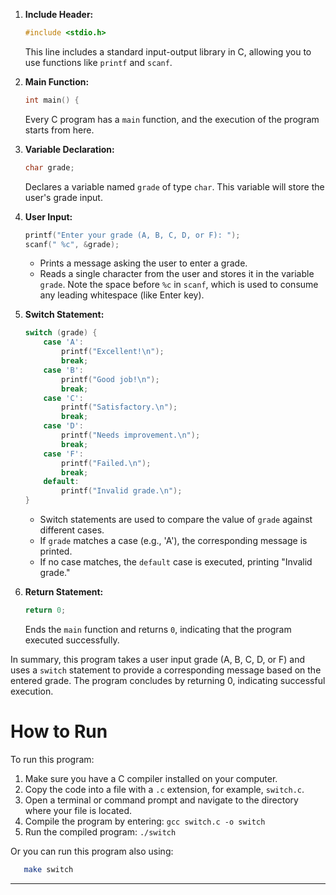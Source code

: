 1. **Include Header:**
   ```c
   #include <stdio.h>
   ```
   This line includes a standard input-output library in C, allowing you to use functions like `printf` and `scanf`.

2. **Main Function:**
   ```c
   int main() {
   ```
   Every C program has a `main` function, and the execution of the program starts from here.

3. **Variable Declaration:**
   ```c
   char grade;
   ```
   Declares a variable named `grade` of type `char`. This variable will store the user's grade input.

4. **User Input:**
   ```c
   printf("Enter your grade (A, B, C, D, or F): ");
   scanf(" %c", &grade);
   ```
   - Prints a message asking the user to enter a grade.
   - Reads a single character from the user and stores it in the variable `grade`. Note the space before `%c` in `scanf`, which is used to consume any leading whitespace (like Enter key).

5. **Switch Statement:**
   ```c
   switch (grade) {
       case 'A':
           printf("Excellent!\n");
           break;
       case 'B':
           printf("Good job!\n");
           break;
       case 'C':
           printf("Satisfactory.\n");
           break;
       case 'D':
           printf("Needs improvement.\n");
           break;
       case 'F':
           printf("Failed.\n");
           break;
       default:
           printf("Invalid grade.\n");
   }
   ```
   - Switch statements are used to compare the value of `grade` against different cases.
   - If `grade` matches a case (e.g., 'A'), the corresponding message is printed.
   - If no case matches, the `default` case is executed, printing "Invalid grade."

6. **Return Statement:**
   ```c
   return 0;
   ```
   Ends the `main` function and returns `0`, indicating that the program executed successfully.

In summary, this program takes a user input grade (A, B, C, D, or F) and uses a `switch` statement to provide a corresponding message based on the entered grade. The program concludes by returning 0, indicating successful execution.

# How to Run

To run this program:

1. Make sure you have a C compiler installed on your computer.
2. Copy the code into a file with a `.c` extension, for example, `switch.c`.
3. Open a terminal or command prompt and navigate to the directory where your file is located.
4. Compile the program by entering: `gcc switch.c -o switch`
5. Run the compiled program: `./switch`

Or you can run this program also using:

```bash
   make switch
```

---